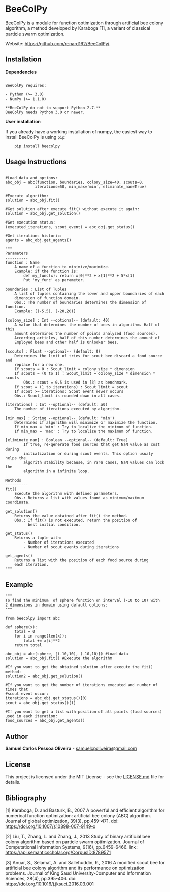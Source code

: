 BeeColPy
============

BeeColPy is a module for function optimization through artificial bee colony
algorithm, a method developed by Karaboga [1], a variant of classical
particle swarm optimization.

Website: https://github.com/renard162/BeeColPy/

Installation
------------

**Dependencies**
~~~~~~~~~~~~~~~~~

BeeColPy requires:

- Python (>= 3.0)
- NumPy (>= 1.1.0)

**BeeColPy do not to support Python 2.7.**
BeeColPy needs Python 3.0 or newer.
~~~~~~~~~~~~~~~~~

**User installation**

If you already have a working installation of numpy,
the easiest way to install BeeColPy is using ``pip``:

~~~~~~~~~~~~~~~~~
    pip install beecolpy
~~~~~~~~~~~~~~~~~

Usage Instructions
----------
~~~~~~~~~~~~~~~~~

#Load data and options:
abc_obj = abc(function, boundaries, colony_size=40, scouts=0,
			 iterations=50, min_max='min', eliminate_nan=True)

#Execute algorithm: 
solution = abc_obj.fit()

#Get solution after execute fit() without execute it again:
solution = abc_obj.get_solution()

#Get execution status:
(executed_iterations, scout_event) = abc_obj.get_status()

#Get iterations historic:
agents = abc_obj.get_agents()

"""
Parameters
----------
function : Name
	A name of a function to minimize/maximize.
	Example: if the function is:
		def my_func(x): return x[0]**2 + x[1]**2 + 5*x[1]
		Put 'my_func' as parameter.

boundaries : List of Tuples
	A list of tuples containing the lower and upper boundaries of each
	dimension of function domain.
	Obs.: The number of boundaries determines the dimension of function.
	Example: [(-5,5), (-20,20)]

[colony_size] : Int --optional-- (default: 40)
	A value that determines the number of bees in algorithm. Half of this
	amount determines the number of points analyzed (food sources).
	According articles, half of this number determines the amount of
	Employed bees and other half is Onlooker bees.

[scouts] : Float --optional-- (default: 0)
	Determines the limit of tries for scout bee discard a food source and
	replace for a new one.
	If scouts = 0 : Scout_limit = colony_size * dimension
	If scouts = (0 to 1) : Scout_limit = colony_size * dimension * scouts
		Obs.: scout = 0.5 is used in [3] as benchmark.
	If scout = (1 to iterations) : Scout_limit = scout
	If scout >= iterations: Scout event never occurs
	Obs.: Scout_limit is rounded down in all cases.

[iterations] : Int --optional-- (default: 50)
	The number of iterations executed by algorithm.

[min_max] : String --optional-- (default: 'min')
	Determines if algorithm will minimize or maximize the function.
	If min_max = 'min' : Try to localize the minimum of function.
	If min_max = 'max' : Try to localize the maximum of function.

[eliminate_nan] : Boolean --optional-- (default: True)
        If true, re-generate food sources that get NaN value as cost during
        initialization or during scout events. This option usualy helps the
        algorith stability because, in rare cases, NaN values can lock the
        algorithm in a infinite loop.

Methods
----------
fit()
	Execute the algorithm with defined parameters.
	Obs.: Returns a list with values found as minimum/maximum coordinate.

get_solution()
	Returns the value obtained after fit() the method.
	Obs.: If fit() is not executed, return the position of
		  best initial condition.

get_status()
	Returns a tuple with:
		- Number of iterations executed
		- Number of scout events during iterations

get_agents()
	Returns a list with the position of each food source during
	each iteration.
"""
~~~~~~~~~~~~~~~~~

Example
----------
~~~~~~~~~~~~~~~~~
"""
To find the minimum  of sphere function on interval (-10 to 10) with
2 dimensions in domain using default options:
"""

from beecolpy import abc

def sphere(x):
	total = 0
	for i in range(len(x)):
		total += x[i]**2
	return total
	
abc_obj = abc(sphere, [(-10,10), (-10,10)]) #Load data
solution = abc_obj.fit() #Execute the algorithm

#If you want to get the obtained solution after execute the fit() method:
solution2 = abc_obj.get_solution()

#If you want to get the number of iterations executed and number of times that
#scout event occur:
iterations = abc_obj.get_status()[0]
scout = abc_obj.get_status()[1]

#If you want to get a list with position of all points (food sources) used in each iteration:
food_sources = abc_obj.get_agents()

~~~~~~~~~~~~~~~~~

Author
--------------
**Samuel Carlos Pessoa Oliveira** - samuelcpoliveira@gmail.com

License
--------------
This project is licensed under the MIT License - see the [LICENSE.md](LICENSE.md) file for details.

Bibliography
---------------
 [1] Karaboga, D. and Basturk, B., 2007
	 A powerful and efficient algorithm for numerical function optimization:
	 artificial bee colony (ABC) algorithm. Journal of global optimization, 39(3), pp.459-471.
     doi: https://doi.org/10.1007/s10898-007-9149-x
 
 [2] Liu, T., Zhang, L. and Zhang, J., 2013
	 Study of binary artificial bee colony algorithm based on particle swarm optimization.
	 Journal of Computational Information Systems, 9(16), pp.6459-6466.
     link: https://api.semanticscholar.org/CorpusID:8789571

 [3] Anuar, S., Selamat, A. and Sallehuddin, R., 2016
	 A modified scout bee for artificial bee colony algorithm and its performance on optimization
	 problems. Journal of King Saud University-Computer and Information Sciences, 28(4), pp.395-406.
     doi: https://doi.org/10.1016/j.jksuci.2016.03.001
	 